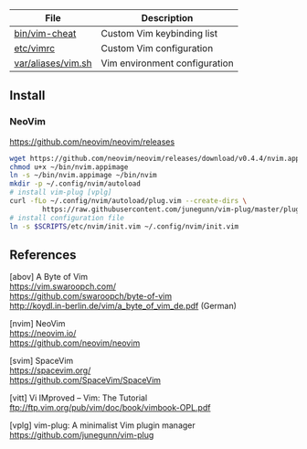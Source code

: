 File                       | Description
---------------------------|-----------------------------------
[bin/vim-cheat][01]        | Custom Vim keybinding list
[etc/vimrc][03]            | Custom Vim configuration
[var/aliases/vim.sh][02]   | Vim environment configuration

[01]: ../../bin/vim-cheat
[02]: ../../var/aliases/vim.sh
[03]: ../../etc/vimrc

## Install

### NeoVim

<https://github.com/neovim/neovim/releases>

```bash
wget https://github.com/neovim/neovim/releases/download/v0.4.4/nvim.appimage -P ~/bin
chmod u+x ~/bin/nvim.appimage
ln -s ~/bin/nvim.appimage ~/bin/nvim
mkdir -p ~/.config/nvim/autoload
# install vim-plug [vplg]
curl -fLo ~/.config/nvim/autoload/plug.vim --create-dirs \
        https://raw.githubusercontent.com/junegunn/vim-plug/master/plug.vim
# install configuration file
ln -s $SCRIPTS/etc/nvim/init.vim ~/.config/nvim/init.vim
```

## References

[abov] A Byte of Vim  
<https://vim.swaroopch.com/>  
<https://github.com/swaroopch/byte-of-vim>  
<http://koydl.in-berlin.de/vim/a_byte_of_vim_de.pdf> (German)

[nvim] NeoVim  
<https://neovim.io/>  
<https://github.com/neovim/neovim>

[svim] SpaceVim  
<https://spacevim.org/>  
<https://github.com/SpaceVim/SpaceVim>

[vitt] Vi IMproved – Vim: The Tutorial  
<ftp://ftp.vim.org/pub/vim/doc/book/vimbook-OPL.pdf>

[vplg] vim-plug: A minimalist Vim plugin manager  
<https://github.com/junegunn/vim-plug>
